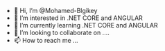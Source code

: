 - 👋 Hi, I’m @Mohamed-Blgikey
- 👀 I’m interested in .NET CORE and ANGULAR
- 🌱 I’m currently learning .NET CORE and ANGULAR
- 💞️ I’m looking to collaborate on ....
- 📫 How to reach me ...

<!---
Mohamed-Blgikey/Mohamed-Blgikey is a ✨ special ✨ repository because its `README.md` (this file) appears on your GitHub profile.
You can click the Preview link to take a look at your changes.
--->
